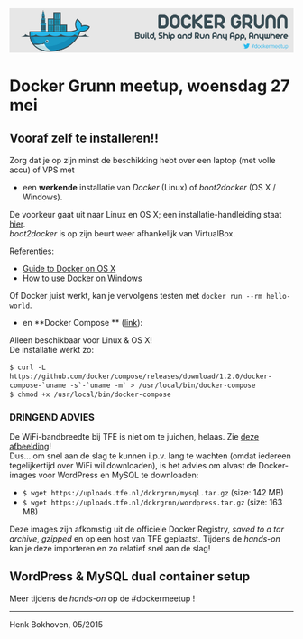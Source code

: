 ![Docker Grunn](header.jpeg)

# Docker Grunn meetup, woensdag 27 mei

## Vooraf zelf te installeren!!

Zorg dat je op zijn minst de beschikking hebt over een laptop (met volle accu) of VPS met

- een **werkende** installatie van *Docker* (Linux) of *boot2docker* (OS X / Windows).  

De voorkeur gaat uit naar Linux en OS X; een installatie-handleiding staat [hier](http://docs.docker.com/compose/install/#install-docker).  
*boot2docker* is op zijn beurt weer afhankelijk van VirtualBox.  

Referenties:  
- [Guide to Docker on OS X](http://blog.tutum.co/2015/05/19/guide-to-docker-on-os-x/)  
- [How to use Docker on Windows](http://blog.tutum.co/2014/11/05/how-to-use-docker-on-windows/)

Of Docker juist werkt, kan je vervolgens testen met `docker run --rm hello-world`.

- en **Docker Compose ** ([link](http://docs.docker.com/compose/install/)):  

Alleen beschikbaar voor Linux & OS X!  
De installatie werkt zo:

```
$ curl -L https://github.com/docker/compose/releases/download/1.2.0/docker-compose-`uname -s`-`uname -m` > /usr/local/bin/docker-compose
$ chmod +x /usr/local/bin/docker-compose
```

### **DRINGEND ADVIES**

De WiFi-bandbreedte bij TFE is niet om te juichen, helaas.  Zie [deze afbeelding](TFE_wifi_2015-05-22-161244.png)!  
Dus... om snel aan de slag te kunnen i.p.v. lang te wachten (omdat iedereen tegelijkertijd over WiFi wil downloaden), is het advies om alvast de Docker-images voor WordPress en MySQL te downloaden:

- `$ wget https://uploads.tfe.nl/dckrgrnn/mysql.tar.gz` (size: 142 MB)
- `$ wget https://uploads.tfe.nl/dckrgrnn/wordpress.tar.gz` (size: 163 MB)

Deze images zijn afkomstig uit de officiele Docker Registry, *saved to a tar archive*, *gzipped* en op een host van TFE geplaatst. Tijdens de *hands-on* kan je deze importeren en zo relatief snel aan de slag!


## WordPress & MySQL dual container setup

Meer tijdens de *hands-on* op de #dockermeetup !

---
Henk Bokhoven, 05/2015
